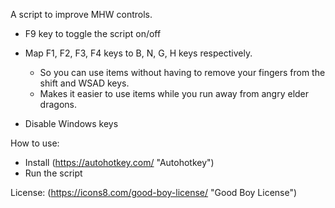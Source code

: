 A script to improve MHW controls.

- F9 key to toggle the script on/off

- Map F1, F2, F3, F4 keys to B, N, G, H keys respectively.
    - So you can use items without having to remove your fingers from the shift and WSAD keys.
    - Makes it easier to use items while you run away from angry elder dragons.

- Disable Windows keys

How to use:
- Install (https://autohotkey.com/ "Autohotkey")
- Run the script

License:
(https://icons8.com/good-boy-license/ "Good Boy License")
